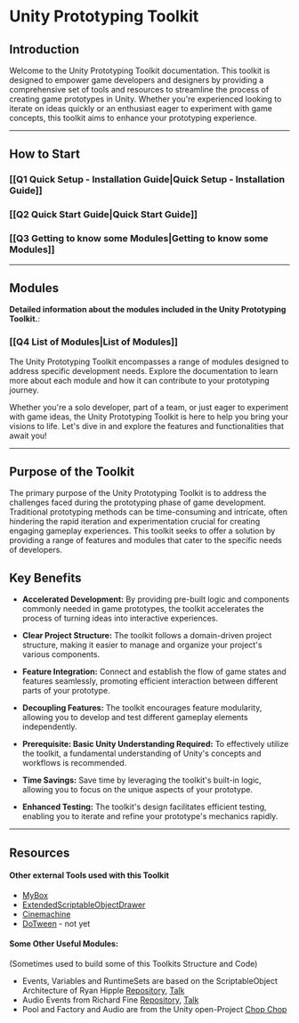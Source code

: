 # Unity Prototyping Toolkit

## Introduction

Welcome to the Unity Prototyping Toolkit documentation. This toolkit is designed to empower game developers and designers by providing a comprehensive set of tools and resources to streamline the process of creating game prototypes in Unity. Whether you're experienced looking to iterate on ideas quickly or an enthusiast eager to experiment with game concepts, this toolkit aims to enhance your prototyping experience.

---
## How to Start

### [[Q1 Quick Setup - Installation Guide|Quick Setup - Installation Guide]]

### [[Q2 Quick Start Guide|Quick Start Guide]]

### [[Q3 Getting to know some Modules|Getting to know some Modules]]

---
## Modules

**Detailed information about the modules included in the Unity Prototyping Toolkit.**:
### [[Q4 List of Modules|List of Modules]]

The Unity Prototyping Toolkit encompasses a range of modules designed to address specific development needs. Explore the documentation to learn more about each module and how it can contribute to your prototyping journey.

Whether you're a solo developer, part of a team, or just eager to experiment with game ideas, the Unity Prototyping Toolkit is here to help you bring your visions to life. Let's dive in and explore the features and functionalities that await you!

---
## Purpose of the Toolkit

The primary purpose of the Unity Prototyping Toolkit is to address the challenges faced during the prototyping phase of game development. Traditional prototyping methods can be time-consuming and intricate, often hindering the rapid iteration and experimentation crucial for creating engaging gameplay experiences. This toolkit seeks to offer a solution by providing a range of features and modules that cater to the specific needs of developers.
## Key Benefits

- **Accelerated Development:** By providing pre-built logic and components commonly needed in game prototypes, the toolkit accelerates the process of turning ideas into interactive experiences.

- **Clear Project Structure:** The toolkit follows a domain-driven project structure, making it easier to manage and organize your project's various components.

- **Feature Integration:** Connect and establish the flow of game states and features seamlessly, promoting efficient interaction between different parts of your prototype.

- **Decoupling Features:** The toolkit encourages feature modularity, allowing you to develop and test different gameplay elements independently.

- **Prerequisite: Basic Unity Understanding Required:** To effectively utilize the toolkit, a fundamental understanding of Unity's concepts and workflows is recommended.

- **Time Savings:** Save time by leveraging the toolkit's built-in logic, allowing you to focus on the unique aspects of your prototype.

- **Enhanced Testing:** The toolkit's design facilitates efficient testing, enabling you to iterate and refine your prototype's mechanics rapidly.

---
## Resources
#### Other external Tools used with this Toolkit

-  [MyBox](https://github.com/Deadcows/MyBox)
-  [ExtendedScriptableObjectDrawer](https://gist.github.com/tomkail/ba4136e6aa990f4dc94e0d39ec6a058c)
-  [Cinemachine](https://docs.unity3d.com/Packages/com.unity.cinemachine@2.3/manual/index.html)
-  [DoTween](http://dotween.demigiant.com/getstarted.php) - not yet

#### Some Other Useful Modules: 
(Sometimes used to build some of this Toolkits Structure and Code)

-  Events, Variables and RuntimeSets are based on the ScriptableObject Architecture of Ryan Hipple [Repository](https://github.com/roboryantron/Unite2017), [Talk](https://www.youtube.com/watch?v=raQ3iHhE_Kk)
-  Audio Events from Richard Fine [Repository](https://github.com/richard-fine/scriptable-object-demo), [Talk](https://www.youtube.com/watch?v=6vmRwLYWNRo)
-  Pool and Factory and Audio are from the Unity open-Project [Chop Chop](https://github.com/UnityTechnologies/open-project-1)